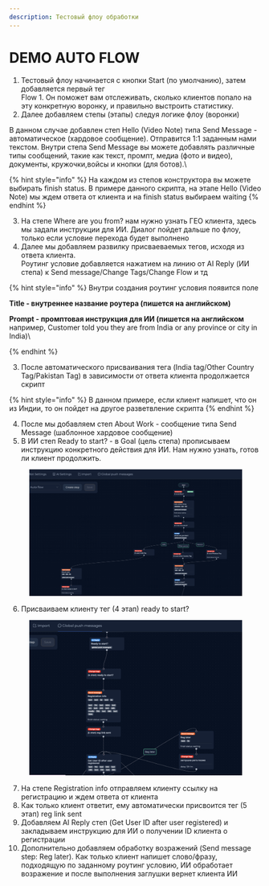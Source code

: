 ```yaml
---
description: Тестовый флоу обработки
---
```


# DEMO AUTO FLOW

1. Тестовый флоу начинается с кнопки Start (по умолчанию), затем добавляется первый тег \
   Flow 1. Он поможет вам отслеживать, сколько клиентов попало на эту конкретную воронку, и правильно выстроить статистику.
2. Далее добавляем степы (этапы) следуя логике флоу (воронки)

В данном случае добавлен степ Hello (Video Note) типа Send Message - автоматическое (хардовое сообщение). Отправится 1:1 заданным нами текстом. Внутри степа Send Message вы можете добавлять различные типы сообщений, такие как текст, промпт, медиа (фото и видео), документы, кружочки,войсы и кнопки (для ботов).\


{% hint style="info" %}
На каждом из степов конструктора вы можете выбирать finish status. В примере данного скрипта, на этапе Hello (Video Note) мы ждем ответа от клиента и на finish status выбираем waiting
{% endhint %}

3. На cтепе Where are you from? нам нужно узнать ГЕО клиента, здесь мы задали инструкции для ИИ. Диалог пойдет дальше по флоу, только если условие перехода будет выполнено
4. Далее мы добавляем развилку присваеваемых тегов, исходя из ответа клиента. \
   Роутинг условие добавляется нажатием на линию от AI Reply (ИИ степа) к Send message/Change Tags/Change Flow и тд

{% hint style="info" %}
Внутри создания роутинг условия появится поле&#x20;

**Title - внутреннее название роутера (пишется на английском)**

**Prompt - промптовая инструкция для ИИ (пишется на английском**\
например, Customer told you they are from India or any province or city in India)\

{% endhint %}

3. После автоматического присваивания тега (India tag/Other Country Tag/Pakistan Tag) в зависимости от ответа клиента продолжается скрипт

{% hint style="info" %}
В данном примере, если клиент напишет, что он из Индии, то он пойдет на другое разветвление скрипта&#x20;
{% endhint %}

4. После мы добавляем степ About Work - сообщение типа Send Message (шаблонное хардовое сообщение)
5. В ИИ степ Ready to start? - в Goal (цель cтепа) прописываем инструкцию конкретного действия для ИИ. Нам нужно узнать, готов ли клиент продолжить.

<figure><img src="../../.gitbook/assets/image (198).png" alt=""><figcaption></figcaption></figure>

6. Присваиваем клиенту тег (4 этап) ready to start?

<figure><img src="../../.gitbook/assets/image (201).png" alt=""><figcaption></figcaption></figure>

7. На степе Registration info отправляем клиенту ссылку на регистрацию и ждем ответа от клиента
8. Как только клиент ответит, ему автоматически присвоится тег (5 этап) reg link sent&#x20;
9. Добавляем AI Reply степ (Get User ID after user registered) и закладываем инструкцию для ИИ о получении ID клиента о регистрации&#x20;
10. Дополнительно добавляем обработку возражений (Send message step: Reg later). Как только клиент напишет слово/фразу, подходящую по заданному роутинг условию, ИИ обработает возражение и после выполнения заглушки вернет клиента ИИ&#x20;
